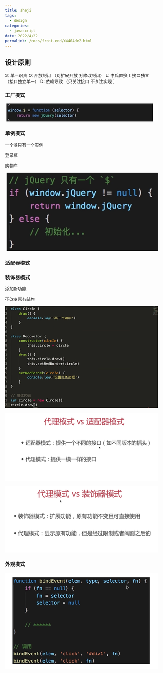 ```yaml
---
title: sheji
tags:
  - design
categories:
  - javascript
date: 2022/4/22
permalink: /docs/front-end/d4404de2.html
---
```


## 设计原则

S: 单一职责
O: 开放封闭 （对扩展开放 对修改封闭）
L: 李氏置换
I: 接口独立 （接口独立单一）
D: 依赖导致 （只关注接口 不关注实现 ）

### 工厂模式

![image-20220301204521963](https://raw.githubusercontent.com/sixgodsama/tz/main/public/image-20220301204521963.png)

### 单例模式

一个类只有一个实例

登录框

购物车

![image-20220301205826205](https://raw.githubusercontent.com/sixgodsama/tz/main/public/image-20220301205826205.png)

### 适配器模式

### 装饰器模式

添加新功能

不改变原有结构

![image-20220301210646896](https://raw.githubusercontent.com/sixgodsama/tz/main/public/image-20220301210646896.png)

![image-20220301211456302](https://raw.githubusercontent.com/sixgodsama/tz/main/public/image-20220301211456302.png)

![image-20220301211523496](https://raw.githubusercontent.com/sixgodsama/tz/main/public/image-20220301211523496.png)

### 外观模式

![image-20220301211718892](https://raw.githubusercontent.com/sixgodsama/tz/main/public/image-20220301211718892.png)
